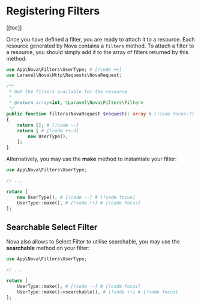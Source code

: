 # Registering Filters

[[toc]]

Once you have defined a filter, you are ready to attach it to a resource. Each resource generated by Nova contains a `filters` method. To attach a filter to a resource, you should simply add it to the array of filters returned by this method:

```php
use App\Nova\Filters\UserType; # [!code ++]
use Laravel\Nova\Http\Requests\NovaRequest;

/**
 * Get the filters available for the resource.
 *
 * @return array<int, \Laravel\Nova\Filters\Filter>
 */
public function filters(NovaRequest $request): array # [!code focus:7]
{
    return []; # [!code --]
    return [ # [!code ++:3]
        new UserType(),
    ];
}
```

Alternatively, you may use the **make** method to instantiate your filter:

```php
use App\Nova\Filters\UserType;

// ... 

return [
    new UserType(), # [!code --] # [!code focus]
    UserType::make(), # [!code ++] # [!code focus]
];
```

## Searchable Select Filter

Nova also allows to Select Filter to utilise searchable, you may use the **searchable** method on your filter:

```php
use App\Nova\Filters\UserType;

// ... 

return [
    UserType::make(), # [!code --] # [!code focus]
    UserType::make()->searchable(), # [!code ++] # [!code focus]
];
```
